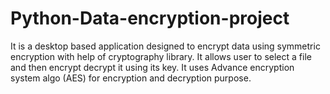 # Python-Data-encryption-project
It is a desktop based application designed to encrypt data using symmetric encryption with help of cryptography library. It allows user to     select a file and then encrypt decrypt it using its key. It uses Advance encryption system algo (AES) for encryption and decryption purpose.
